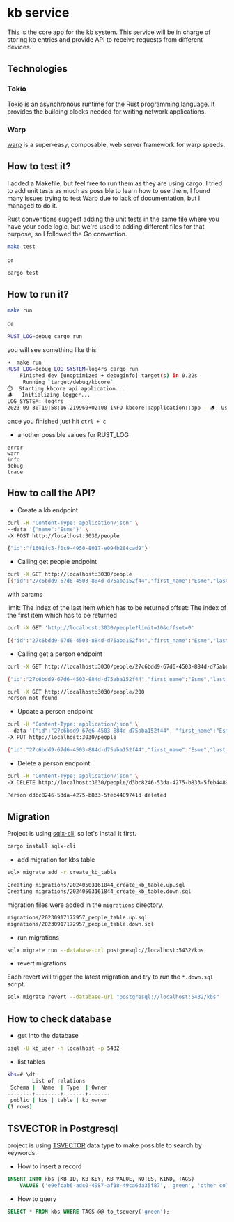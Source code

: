 # kb service

This is the core app for the kb system. This service will be in charge of storing kb entries and provide API to receive requests from different devices.

## Technologies

### Tokio
[Tokio](https://tokio.rs) is an asynchronous runtime for the Rust programming language. It provides the building blocks needed for writing network applications.

### Warp
[warp](https://docs.rs/warp/latest/warp/) is a super-easy, composable, web server framework for warp speeds.

## How to test it?

I added a Makefile, but feel free to run them as they are using cargo. I tried to add unit tests as much as possible to learn how to use them, I found many issues trying to test Warp due to lack of documentation, but I managed to do it.

Rust conventions suggest adding the unit tests in the same file where you have your code logic, but we're used to adding different files for that purpose, so I followed the Go convention.

```sh
make test
```

or

```sh
cargo test
```

## How to run it?

```sh
make run
```

or

```sh
RUST_LOG=debug cargo run
```

you will see something like this

```sh
➜  make run
RUST_LOG=debug LOG_SYSTEM=log4rs cargo run
    Finished dev [unoptimized + debuginfo] target(s) in 0.22s
     Running `target/debug/kbcore`
⏱️	Starting kbcore api application...
🪵	Initializing logger...
LOG_SYSTEM: log4rs
2023-09-30T19:58:16.219960+02:00 INFO kbcore::application::app - 🪵	Using log4rs
```

once you finished just hit `ctrl + c`

* another possible values for RUST_LOG

```log
error
warn
info
debug
trace
```

## How to call the API?

* Create a kb endpoint

```sh
curl -H "Content-Type: application/json" \
--data '{"name":"Esme"}' \
-X POST http://localhost:3030/people

{"id":"f1601fc5-f0c9-4950-8017-e094b284cad9"}
```

* Calling get people endpoint

```sh
curl -X GET http://localhost:3030/people
[{"id":"27c6bdd9-67d6-4503-884d-d75aba152f44","first_name":"Esme","last_name":"Esme"},{"id":"d49aed14-b5b0-4e49-972f-f823817ed93d","first_name":"Fernando","last_name":"Fernando"}]
```

with params

limit: The index of the last item which has to be returned
offset: The index of the first item which has to be returned

```sh
curl -X GET 'http://localhost:3030/people?limit=10&offset=0'

[{"id":"27c6bdd9-67d6-4503-884d-d75aba152f44","first_name":"Esme","last_name":"Esme"},{"id":"d49aed14-b5b0-4e49-972f-f823817ed93d","first_name":"Fernando","last_name":"Fernando"}]
```

* Calling get a person endpoint

```sh
curl -X GET http://localhost:3030/people/27c6bdd9-67d6-4503-884d-d75aba152f44

{"id":"27c6bdd9-67d6-4503-884d-d75aba152f44","first_name":"Esme","last_name":"Esme"}
```

```sh
curl -X GET http://localhost:3030/people/200
Person not found
```

* Update a person endpoint

```sh
curl -H "Content-Type: application/json" \
--data '{"id":"27c6bdd9-67d6-4503-884d-d75aba152f44", "first_name":"Esme", "last_name":"Emse"}' \
-X PUT http://localhost:3030/people

{"id":"27c6bdd9-67d6-4503-884d-d75aba152f44","first_name":"Esme","last_name":"Emse"}
```

* Delete a person endpoint

```sh
curl -H "Content-Type: application/json" \
-X DELETE http://localhost:3030/people/d3bc8246-53da-4275-b833-5feb4489741d

Person d3bc8246-53da-4275-b833-5feb4489741d deleted
```

## Migration

Project is using [sqlx-cli](https://docs.rs/crate/sqlx-cli/latest), so let's install it first.

```sh
cargo install sqlx-cli
```

* add migration for kbs table

```sh
sqlx migrate add -r create_kb_table

Creating migrations/20240503161844_create_kb_table.up.sql
Creating migrations/20240503161844_create_kb_table.down.sql
```

migration files were added in the `migrations` directory.

```sh
migrations/20230917172957_people_table.up.sql
migrations/20230917172957_people_table.down.sql
```

* run migrations

```sh
sqlx migrate run --database-url postgresql://localhost:5432/kbs
```

* revert migrations

Each revert will trigger the latest migration and try to run the `*.down.sql` script.

```sh
sqlx migrate revert --database-url "postgresql://localhost:5432/kbs"
```

## How to check database

* get into the database
```sh
psql -U kb_user -h localhost -p 5432
```

* list tables
```sh
kbs=# \dt
        List of relations
 Schema |  Name  | Type  | Owner
--------+--------+-------+-------
 public | kbs | table | kb_owner
(1 rows)
```

## TSVECTOR in Postgresql

project is using [TSVECTOR](https://www.postgresql.org/docs/current/datatype-textsearch.html) data type to make possible to search by keywords.

* How to insert a record

```sql
INSERT INTO kbs (KB_ID, KB_KEY, KB_VALUE, NOTES, KIND, TAGS) 
 	VALUES ('e9efcab6-adc0-4987-af18-49ca6da35f87', 'green', 'other color', 'to remember other color', 'concepts', 'color green paint concepts');
```

* How to query

```sql
SELECT * FROM kbs WHERE TAGS @@ to_tsquery('green');
```